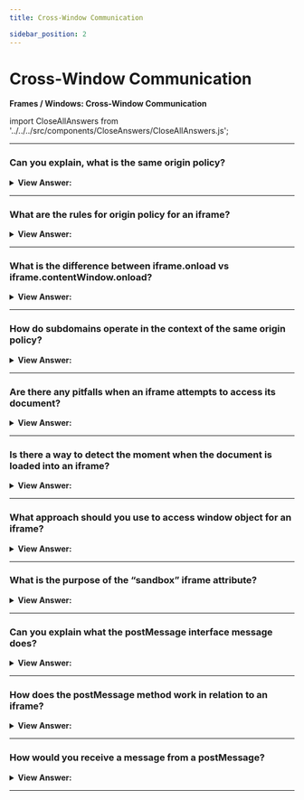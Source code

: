 ```yaml
---
title: Cross-Window Communication

sidebar_position: 2
---
```


# Cross-Window Communication

**Frames / Windows: Cross-Window Communication**

<head>
  <title>Cross-Window Communication - JavaScript Interview Questions & Answers</title>
  <meta charSet="utf-8" />
</head>

import CloseAllAnswers from '../../../src/components/CloseAnswers/CloseAllAnswers.js';

<CloseAllAnswers />

---

### Can you explain, what is the same origin policy?

<details>
  <summary><strong>View Answer:</strong></summary>
  <div>
  <div><strong>Interview Response:</strong> Two URLs are said to have the “same origin” if they have the same protocol, domain, and port. The “Same Origin” (same site) policy limits access of windows and frames to each other. The idea is that if a user has two pages open: one from john-smith.com, and another one is gmail.com, then they would not want a script from john-smith.com to read our mail from gmail.com. So, the purpose of the “Same Origin” policy is to protect users from information theft.
    </div><br />
  <div><strong className="codeExample">These URLs all share the same origin:</strong><br /><br />

  <div></div>

<div>
<ul>
<li>http://site.com</li>
<li>http://site.com/</li>
<li>http://site.com/my/page.html</li>
</ul>
</div>

  </div><br />
  <div><strong className="codeExample">These ones do not:</strong><br /><br />

  <div></div>

<div>
<ul>
<li>http://www.site.com (another domain: www. matters)</li>
<li>http://site.org (another domain: .org matters)</li>
<li>https://site.com (another protocol: https)</li>
<li>http://site.com:8080 (another port: 8080)</li>
</ul>
</div>

  </div>
  </div>
</details>

---

### What are the rules for origin policy for an iframe?

<details>
  <summary><strong>View Answer:</strong></summary>
  <div>
  <div><strong>Interview Response:</strong> The same rules that apply pop-up windows apply for iframes when it comes to origin policies. When we access something inside the embedded window, the browser checks if the iframe has the same origin. If that is not so then the access is denied (writing to location is an exception, it is still permitted).
    </div><br />
  <div><strong className="codeExample">Code Example:</strong><br /><br />

  <div></div>

```html
<iframe src="https://example.com" id="iframe"></iframe>

<script>
  iframe.onload = function () {
    // we can get the reference to the inner window
    let iframeWindow = iframe.contentWindow; // OK
    try {
      // ...but not to the document inside it
      let doc = iframe.contentDocument; // ERROR
    } catch (e) {
      alert(e); // Security Error (another origin)
    }

    // also we can't READ the URL of the page in iframe
    try {
      // Can't read URL from the Location object
      let href = iframe.contentWindow.location.href; // ERROR
    } catch (e) {
      alert(e); // Security Error
    }

    // ...we can WRITE into location (and thus load something else into the iframe)!
    iframe.contentWindow.location = '/'; // OK

    iframe.onload = null; // clear the handler, not to run it after the location change
  };
</script>
```

  </div>
  </div>
</details>

---

### What is the difference between iframe.onload vs iframe.contentWindow.onload?

<details>
  <summary><strong>View Answer:</strong></summary>
  <div>
  <div><strong>Interview Response:</strong> The iframe.onload event (on the &#8249;iframe&#8250; tag) is essentially the same as iframe.contentWindow.onload (on the embedded window object). It triggers when the embedded window fully loads with all resources. But we can’t access iframe.contentWindow.onload for an iframe from another origin, so we should use iframe.onload if that is the case.
    </div>
  </div>
</details>

---

### How do subdomains operate in the context of the same origin policy?

<details>
  <summary><strong>View Answer:</strong></summary>
  <div>
  <div><strong>Interview Response:</strong> By definition, two URLs with different domains have different origins. But if windows share the same second-level domain, for instance john.site.com, peter.site.com and site.com (so that their common second-level domain is site.com), we can make the browser ignore that difference, so that they can be treated as coming from the “same origin” for the purposes of cross-window communication. To make it work, each such window should run the code and assign the base domain to the subdomains.
    </div><br />
  <div><strong className="codeExample">Code Example:</strong><br /><br />

  <div></div>

```html
<script>
  document.domain = 'site.com';
</script>
```

  </div>
  </div>
</details>

---

### Are there any pitfalls when an iframe attempts to access its document?

<details>
  <summary><strong>View Answer:</strong></summary>
  <div>
  <div><strong>Interview Response:</strong> Yes, when an iframe comes from the same origin, and we may access its document, there is a pitfall. It is not related to cross-origin things, but it is important to know. Upon its creation an iframe immediately has a document. But that document is different from the one that loads into it! So, if we do something with the document immediately, that will probably be lost. We should not work with the document of a not-yet-loaded iframe, because that is the wrong document. If we set any event handlers on it, they will be ignored.
    </div><br />
  <div><strong className="codeExample">Code Example:</strong><br /><br />

  <div></div>

```html
<iframe src="/" id="iframe"></iframe>

<script>
  let oldDoc = iframe.contentDocument;
  iframe.onload = function () {
    let newDoc = iframe.contentDocument;
    // the loaded document is not the same as initial!
    alert(oldDoc == newDoc); // false
  };
</script>
```

  </div>
  </div>
</details>

---

### Is there a way to detect the moment when the document is loaded into an iframe?

<details>
  <summary><strong>View Answer:</strong></summary>
  <div>
  <div><strong>Interview Response:</strong> Yes, the right document is definitely at place when iframe.onload triggers. But it only triggers when the whole iframe with all resources is loaded. We can try to catch the moment earlier using checks in a setInterval method.
    </div><br />
  <div><strong className="codeExample">Code Example:</strong><br /><br />

  <div></div>

```html
<iframe src="/" id="iframe"></iframe>

<script>
  let oldDoc = iframe.contentDocument;

  // every 100 ms check if the document is the new one
  let timer = setInterval(() => {
    let newDoc = iframe.contentDocument;
    if (newDoc == oldDoc) return;

    alert('New document is here!');

    clearInterval(timer); // cancel setInterval, don't need it any more
  }, 100);
</script>
```

  </div>
  </div>
</details>

---

### What approach should you use to access window object for an iframe?

<details>
  <summary><strong>View Answer:</strong></summary>
  <div>
  <div><strong>Interview Response:</strong> An alternative way to get a window object for &#8249;iframe&#8250; – is to get it from the named collection window.frames. There are two approaches that you can use including by number or by name. By number: window.frames[0] – the window object for the first frame in the document. By name: window.frames.iframeName – the window object for the frame with name="iframeName".
    </div><br />
  <div><strong className="codeExample">Code Example:</strong><br /><br />

  <div></div>

```html
<iframe src="/" style="height:80px" name="win" id="iframe"></iframe>

<script>
  alert(iframe.contentWindow == frames[0]); // true
  alert(iframe.contentWindow == frames.win); // true
</script>
```

  </div>
  </div>
</details>

---

### What is the purpose of the “sandbox” iframe attribute?

<details>
  <summary><strong>View Answer:</strong></summary>
  <div>
  <div><strong>Interview Response:</strong> The sandbox attribute allows for the exclusion of certain actions inside an &#8249;iframe&#8250; to prevent it executing untrusted code. Its “sandboxes” the iframe by treating it as coming from another origin and/or applying other limitations. There is a “default set” of restrictions applied for &#8249;iframe sandbox src="..."&#8250;. But it can be relaxed if we provide a space-separated list of restrictions that should not be applied as a value of the attribute, like this: &#8249;iframe sandbox="allow-forms allow-popups"&#8250;. In other words, an empty "sandbox" attribute puts the strictest limitations possible, but we can put a space-delimited list of those that we want to lift.
    </div>br />
  <div><strong className="codeExample">Code Example:</strong><br /><br />

  <div></div>

```html
<script>
  <iframe src='demo_iframe_sandbox.htm' sandbox />; // STRICT SANDBOX LEVEL
</script>
```

  </div>
  </div>
</details>

---

### Can you explain what the postMessage interface message does?

<details>
  <summary><strong>View Answer:</strong></summary>
  <div>
  <div><strong>Interview Response:</strong> The postMessage interface allows windows to talk to each other no matter which origin they are from. So, it is a way around the “Same Origin” policy. It allows a window from john-smith.com to talk to gmail.com and exchange information, but only if they both agree and call corresponding JavaScript functions. That makes it safe for users. The interface has two parts or arguments.
    </div>
  </div>
</details>

---

### How does the postMessage method work in relation to an iframe?

<details>
  <summary><strong>View Answer:</strong></summary>
  <div>
  <div><strong>Interview Response:</strong> The window that wants to send a message calls postMessage method of the receiving window. In other words, if we want to send the message to win, we should call win.postMessage(data, targetOrigin). The data argument is the data to we are attempting to send. It can be any object, the data is cloned using the “structured serialization algorithm”. IE supports only strings, so we should JSON.stringify complex objects to support that browser. The targetOrigin specifies the origin for the target window, so that only a window from the given origin will get the message.
    </div><br />
  <div><strong className="codeExample">Code Example:</strong><br /><br />

  <div></div>

```html
<iframe src="http://example.com" name="example">
  <script>
    let win = window.frames.example;

    win.postMessage('message', 'http://example.com');
  </script>
</iframe>
```

  </div>
  </div>
</details>

---

### How would you receive a message from a postMessage?

<details>
  <summary><strong>View Answer:</strong></summary>
  <div>
  <div><strong>Interview Response:</strong> To receive a message, the target window should have a handler on the message event. It triggers when postMessage is called (and targetOrigin check is successful). The event object has special properties including the data, origin, and source properties. The data property holds to the data from the postMessage. The origin property holds the value of the originating document. The source is the reference to the sender window. We can immediately source.postMessage(...) back if we want.
    </div><br />
  <div><strong className="codeExample">Code Example:</strong><br /><br />

  <div></div>

```js
window.addEventListener('message', function (event) {
  if (event.origin != 'http://javascript.info') {
    // something from an unknown domain, let's ignore it
    return;
  }

  alert('received: ' + event.data);

  // can message back using event.source.postMessage(...)
});
```

  </div>
  </div>
</details>

---
